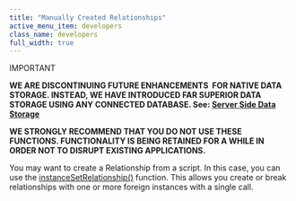 ```yaml
---
title: "Manually Created Relationships"
active_menu_item: developers
class_name: developers
full_width: true
---
```



IMPORTANT

**WE ARE DISCONTINUING FUTURE ENHANCEMENTS  FOR NATIVE DATA STORAGE. INSTEAD, WE HAVE INTRODUCED FAR SUPERIOR DATA STORAGE USING ANY CONNECTED DATABASE. See: [Server Side Data Storage](../../../../data-storage/server-side-data-storage/)**

**WE STRONGLY RECOMMEND THAT YOU DO NOT USE THESE FUNCTIONS. FUNCTIONALITY IS BEING RETAINED FOR A WHILE IN ORDER NOT TO DISRUPT EXISTING APPLICATIONS.**

You may want to create a Relationship from a script. In this case, you can use the [instanceSetRelationship()](../../../../scripting-apis/client-api/instance-data-functions/instancesetrelationship) function. This allows you create or break relationships with one or more foreign instances with a single call.

